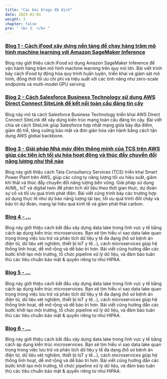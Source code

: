 ```yaml
---
title: "Các bài blogs đã dịch"
date: 2025-01-01
weight: 3
chapter: false
pre: " <b> 3. </b> "
---
```




###  [Blog 1 - Cách iFood xây dựng nền tảng để chạy hàng trăm mô hình machine learning với Amazon SageMaker Inference](3.1-Blog1/)
Blog này giới thiệu cách iFood sử dụng Amazon SageMaker Inference để vận hành hàng trăm mô hình machine learning trên quy mô lớn. Bài viết trình bày cách iFood tự động hóa quy trình huấn luyện, triển khai và giám sát mô hình, đồng thời tối ưu chi phí và hiệu suất với các tính năng như zero-scale endpoints và multi-model GPU serving.

###  [Blog 2 - Cách Salesforce Business Technology sử dụng AWS Direct Connect SiteLink để kết nối toàn cầu đáng tin cậy](3.2-Blog2/)
Blog này mô tả cách Salesforce Business Technology triển khai AWS Direct Connect SiteLink để xây dựng kiến trúc mạng toàn cầu đáng tin cậy. Bài viết chia sẻ cách SiteLink giúp Salesforce hợp nhất mạng giữa bảy địa điểm, giảm độ trễ, tăng cường bảo mật và đơn giản hóa vận hành bằng cách tận dụng AWS global backbone.

###  [Blog 3 - Giải pháp Nhà máy điện thông minh của TCS trên AWS giúp các tiện ích tối ưu hóa hoạt động và thúc đẩy chuyển đổi năng lượng như thế nào](3.3-Blog3/)
Blog này giới thiệu cách Tata Consultancy Services (TCS) triển khai Smart Power Plant trên AWS, giúp các công ty năng lượng tối ưu hiệu suất, giảm khí thải và thúc đẩy chuyển đổi năng lượng bền vững. Giải pháp sử dụng AI/ML, IoT và digital twin để phân tích dữ liệu theo thời gian thực, dự đoán sự cố và tối ưu quá trình phát điện. Bài viết cũng trình bày các trường hợp sử dụng thực tế như dự báo năng lượng tái tạo, tối ưu quá trình đốt cháy và bảo trì dự đoán, mang lại hiệu quả kinh tế và giảm phát thải carbon.

###  [Blog 4 - ...](3.4-Blog4/)
Blog này giới thiệu cách bắt đầu xây dựng data lake trong lĩnh vực y tế bằng cách áp dụng kiến trúc microservices. Bạn sẽ tìm hiểu vì sao data lake quan trọng trong việc lưu trữ và phân tích dữ liệu y tế đa dạng (hồ sơ bệnh án điện tử, dữ liệu xét nghiệm, thiết bị IoT y tế…), cách microservices giúp hệ thống linh hoạt, dễ mở rộng và dễ bảo trì hơn. Bài viết cũng hướng dẫn các bước khởi tạo môi trường, tổ chức pipeline xử lý dữ liệu, và đảm bảo tuân thủ các tiêu chuẩn bảo mật & quyền riêng tư như HIPAA.

###  [Blog 5 - ...](3.5-Blog5/)
Blog này giới thiệu cách bắt đầu xây dựng data lake trong lĩnh vực y tế bằng cách áp dụng kiến trúc microservices. Bạn sẽ tìm hiểu vì sao data lake quan trọng trong việc lưu trữ và phân tích dữ liệu y tế đa dạng (hồ sơ bệnh án điện tử, dữ liệu xét nghiệm, thiết bị IoT y tế…), cách microservices giúp hệ thống linh hoạt, dễ mở rộng và dễ bảo trì hơn. Bài viết cũng hướng dẫn các bước khởi tạo môi trường, tổ chức pipeline xử lý dữ liệu, và đảm bảo tuân thủ các tiêu chuẩn bảo mật & quyền riêng tư như HIPAA.

###  [Blog 6 - ...](3.6-Blog6/)
Blog này giới thiệu cách bắt đầu xây dựng data lake trong lĩnh vực y tế bằng cách áp dụng kiến trúc microservices. Bạn sẽ tìm hiểu vì sao data lake quan trọng trong việc lưu trữ và phân tích dữ liệu y tế đa dạng (hồ sơ bệnh án điện tử, dữ liệu xét nghiệm, thiết bị IoT y tế…), cách microservices giúp hệ thống linh hoạt, dễ mở rộng và dễ bảo trì hơn. Bài viết cũng hướng dẫn các bước khởi tạo môi trường, tổ chức pipeline xử lý dữ liệu, và đảm bảo tuân thủ các tiêu chuẩn bảo mật & quyền riêng tư như HIPAA.
